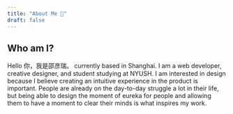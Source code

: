 ```yaml
---
title: "About Me 🥳"
draft: false
---
```

## Who am I?

Hello 你，我是邵彦瑞。 currently based in Shanghai. I am a web developer, creative designer, and student studying at NYUSH. I am interested in design because I believe creating an intuitive experience in the product is important. People are already on the day-to-day struggle a lot in their life, but being able to design the moment of eureka for people and allowing them to have a moment to clear their minds is what inspires my work.